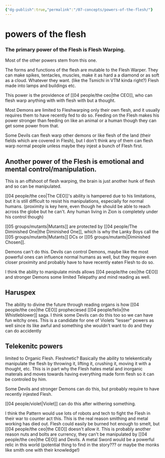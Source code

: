 ```yaml
---
{"dg-publish":true,"permalink":"/07-concepts/powers-of-the-flesh/"}
---
```


# powers of the flesh

### The primary power of the Flesh is Flesh Warping. 

Most of the other powers stem from this one. 

The forms  and functions of the flesh are mutable to the Flesh Warper.  They can make spikes, tentacles, muscles, make it as hard a a diamond or as soft as a cloud. Whatever they want.  (like the Tsmichi in VTM kinda right?)  Flesh made into lamps and buildings etc.  

This power is the providence of [[04 people/the ceo\|the CEO]], who can flesh warp anything with with flesh with but a thought.  

Most Demons are limited to Fleshwarping only their own flesh, and it usually requires them to have recently fed to do so.  Feeding on the Flesh makes his power stronger than feeding on like an animal or a human though they can get some power from that.

Some Devils can flesh warp other demons or like flesh of the land (their fields which are covered in Flesh), but I don't think any of them can flesh warp normal people unless maybe they injest a bunch of Flesh first.

## Another power of the Flesh is emotional and mental control/manipulation.  

This is an offshoot of flesh warping, the brain is just another hunk of flesh and so can be manipulated. 

 [[04 people/the ceo\|The CEO]]'s ability is hampered due to his limitations, but it is still difficult to resist his manipulations, especially for normal humans.  (proximity is key here, even though he should be able to reach across the globe but he can't. Any human living in Zion is completely under his control though) 

[[05 groups/mutants\|Mutants]] are protected by [[04 people/The Diminished One\|the Diminished One]], which is why the Lanky Boys call the [[05 groups/mutants\|Mutants]]  DCs or [[05 groups/mutants\|Diminished Chosen]].

Demons can't do this.  Devils can control Demons, maybe like the most powerful ones can influence normal humans as well, but they require even closer proximity and probably have to have recently eaten Flesh to do so.

I think the ability to manipulate minds allows [[04 people/the ceo\|the CEO]] and stronger Demons some limited Telepathy and mind reading as well.

## Haruspex

The ability to divine the future through reading organs is how [[04 people/the ceo\|the CEO]] propheciesed [[04 people/felix\|the Whistleblower]] saga.  I think some Devils can do this too so we can have fun witchy ones.  This is a candidate for one of Violets "lesser" powers as well since its like awful and something she wouldn't want to do and they can do accidently

## Telekenitc powers 

limited to Organic Flesh. Fleshnetic? Basically the ability to telekentically manipulate the flesh by throwing it, lifting it, crushing it, moving it with a thought, etc.   This is in part why the Flesh hates metal and inorganic materals and moves towards having everything made form flesh so it can be controled by him.  

Some Devils and stronger Demons can do this, but probably require to have recently injested Flesh.  

[[04 people/violet\|Violet]] can do this after withering something.

I think the Pattern would use lots of robots and tech to fight the Flesh in their war to counter act this.  This is the real reason smithing and metal working has died out.  Flesh could easily be burned hot enough to smelt, but [[04 people/the ceo\|the CEO]] doesn't allow it.  This is probably another reason nuts and bolts are currency, they can't be manipulated by [[04 people/the ceo\|the CEO]] and Devils.  A metal Sword would be a powerful relic in this world (potential thing to find in the story??? or maybe the monks like smith one with their knowledge!)